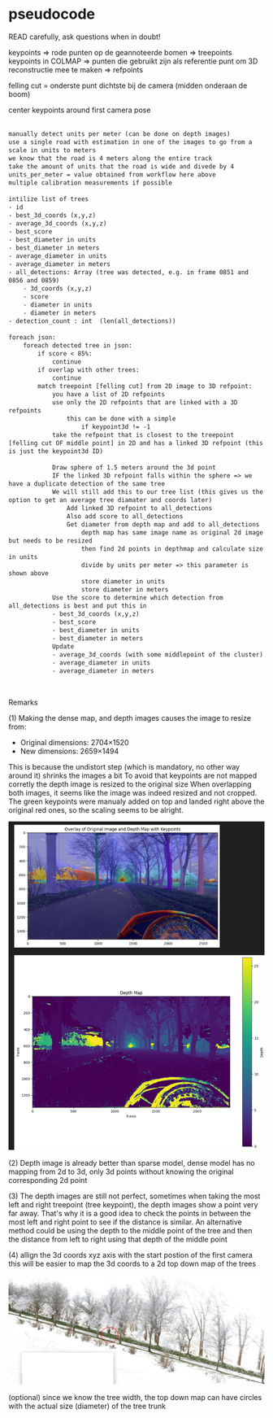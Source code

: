 # pseudocode

READ carefully, ask questions when in doubt!

keypoints => rode punten op de geannoteerde bomen => treepoints
keypoints in COLMAP => punten die gebruikt zijn als referentie punt om 3D reconstructie mee te maken => refpoints

felling cut = onderste punt dichtste bij de camera (midden onderaan de boom)

center keypoints around first camera pose

```

manually detect units per meter (can be done on depth images)
use a single road with estimation in one of the images to go from a scale in units to meters
we know that the road is 4 meters along the entire track
take the amount of units that the road is wide and divede by 4
units_per_meter = value obtained from workflow here above
multiple calibration measurements if possible

intilize list of trees
- id
- best_3d_coords (x,y,z)
- average_3d_coords (x,y,z)
- best_score
- best_diameter in units
- best_diameter in meters
- average_diameter in units
- average_diameter in meters
- all_detections: Array (tree was detected, e.g. in frame 0851 and 0856 and 0859)
    - 3d_coords (x,y,z)
    - score
    - diameter in units
    - diameter in meters
- detection_count : int  (len(all_detections))

foreach json:
    foreach detected tree in json:
        if score < 85%:
            continue
        if overlap with other trees:
            continue
        match treepoint [felling cut] from 2D image to 3D refpoint:
            you have a list of 2D refpoints
            use only the 2D refpoints that are linked with a 3D refpoints
                this can be done with a simple 
                    if keypoint3d != -1
            take the refpoint that is closest to the treepoint [felling cut OF middle point] in 2D and has a linked 3D refpoint (this is just the keypoint3d ID)

            Draw sphere of 1.5 meters around the 3d point
            IF the linked 3D refpoint falls within the sphere => we have a duplicate detection of the same tree
            We will still add this to our tree list (this gives us the option to get an average tree diamater and coords later)
                Add linked 3D refpoint to all_detections
                Also add score to all_detections
                Get diameter from depth map and add to all_detections
                    depth map has same image name as original 2d image but needs to be resized
                    then find 2d points in depthmap and calculate size in units
                    divide by units per meter => this parameter is shown above
                    store diameter in units
                    store diameter in meters
            Use the score to determine which detection from all_detections is best and put this in 
            - best_3d_coords (x,y,z)
            - best_score
            - best_diameter in units
            - best_diameter in meters
            Update 
            - average_3d_coords (with some middlepoint of the cluster)
            - average_diameter in units
            - average_diameter in meters



```

Remarks

(1) Making the dense map, and depth images causes the image to resize from:

- Original dimensions: 2704×1520
- New dimensions: 2659×1494

This is because the undistort step (which is mandatory, no other way around it) shrinks the images a bit
To avoid that keypoints are not mapped corretly the depth image is resized to the original size
When overlapping both images, it seems like the image was indeed resized and not cropped. The green keypoints were manualy added on top and landed right above the original red ones, so the scaling seems to be alright.

![alt text](image.png)

(2) Depth image is already better than sparse model, dense model has no mapping from 2d to 3d, only 3d points without knowing the original corresponding 2d point

(3) The depth images are still not perfect, sometimes when taking the most left and right treepoint (tree keypoint), the depth images show a point very far away. That's why it is a good idea to check the points in between the most left and right point to see if the distance is similar.
An alternative method could be using the depth to the middle point of the tree and then the distance from left to right using that depth of the middle point

(4) allign the 3d coords xyz axis with the start postion of the first camera
this will be easier to map the 3d coords to a 2d top down map of the trees

![alt text](image-1.png)

(optional) since we know the tree width, the top down map can have circles with the actual size (diameter) of the tree trunk
